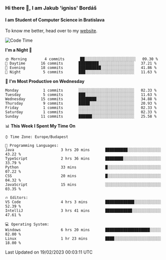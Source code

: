 ### Hi there 👋, I am Jakub 'igniss' Bordáš

#### I am Student of Computer Science in Bratislava
To know me better, head over to my [website](https://bordas.sk).


<!--START_SECTION:waka-->
![Code Time](http://img.shields.io/badge/Code%20Time-1%2C042%20hrs%2034%20mins-blue)

**I'm a Night 🦉** 

```text
🌞 Morning        4 commits       ██░░░░░░░░░░░░░░░░░░░░░░░   09.30 % 
🌆 Daytime       16 commits       █████████░░░░░░░░░░░░░░░░   37.21 % 
🌃 Evening       18 commits       ██████████░░░░░░░░░░░░░░░   41.86 % 
🌙 Night          5 commits       ███░░░░░░░░░░░░░░░░░░░░░░   11.63 % 

```
📅 **I'm Most Productive on Wednesday** 

```text
Monday           1 commits       ░░░░░░░░░░░░░░░░░░░░░░░░░   02.33 % 
Tuesday          5 commits       ███░░░░░░░░░░░░░░░░░░░░░░   11.63 % 
Wednesday       15 commits       ████████░░░░░░░░░░░░░░░░░   34.88 % 
Thursday         9 commits       █████░░░░░░░░░░░░░░░░░░░░   20.93 % 
Friday           1 commits       ░░░░░░░░░░░░░░░░░░░░░░░░░   02.33 % 
Saturday         1 commits       ░░░░░░░░░░░░░░░░░░░░░░░░░   02.33 % 
Sunday          11 commits       ██████░░░░░░░░░░░░░░░░░░░   25.58 % 

```


📊 **This Week I Spent My Time On** 

```text
⌚︎ Time Zone: Europe/Budapest

💬 Programming Languages: 
Java                     3 hrs 20 mins       ██████████░░░░░░░░░░░░░░░   43.22 % 
TypeScript               2 hrs 36 mins       ████████░░░░░░░░░░░░░░░░░   33.79 % 
Python                   33 mins             █░░░░░░░░░░░░░░░░░░░░░░░░   07.22 % 
CSS                      20 mins             █░░░░░░░░░░░░░░░░░░░░░░░░   04.32 % 
JavaScript               15 mins             ░░░░░░░░░░░░░░░░░░░░░░░░░   03.35 % 

🔥 Editors: 
VS Code                  4 hrs 3 mins        █████████████░░░░░░░░░░░░   52.39 % 
IntelliJ                 3 hrs 41 mins       ████████████░░░░░░░░░░░░░   47.61 % 

💻 Operating System: 
Windows                  6 hrs 20 mins       ████████████████████░░░░░   82.00 % 
Linux                    1 hr 23 mins        ████░░░░░░░░░░░░░░░░░░░░░   18.00 % 

```


 Last Updated on 19/02/2023 00:03:11 UTC
<!--END_SECTION:waka-->
